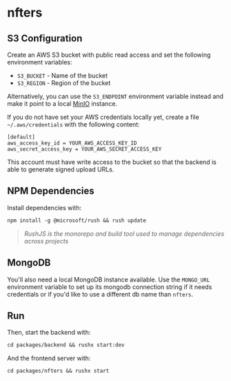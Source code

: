 # nfters

## S3 Configuration

Create an AWS S3 bucket with public read access and set the following environment variables:

* `S3_BUCKET` - Name of the bucket
* `S3_REGION` - Region of the bucket

Alternatively, you can use the `S3_ENDPOINT` environment variable instead and make it point to a local [MinIO](https://min.io/) instance.

If you do not have set your AWS credentials locally yet, create a file `~/.aws/credentials` with the following content:

```text
[default]
aws_access_key_id = YOUR_AWS_ACCESS_KEY_ID
aws_secret_access_key = YOUR_AWS_SECRET_ACCESS_KEY
```

This account must have write access to the bucket so that the backend is able to generate signed upload URLs.

## NPM Dependencies

Install dependencies with:

```txt
npm install -g @microsoft/rush && rush update
```

> *RushJS is the monorepo and build tool used to manage dependencies across projects*

## MongoDB

You'll also need a local MongoDB instance available. Use the `MONGO_URL` environment variable to set up its mongodb connection string if it needs credentials or if you'd like to use a different db name than `nfters`.

## Run

Then, start the backend with:

```txt
cd packages/backend && rushx start:dev
```

And the frontend server with:

```txt
cd packages/nfters && rushx start
```
